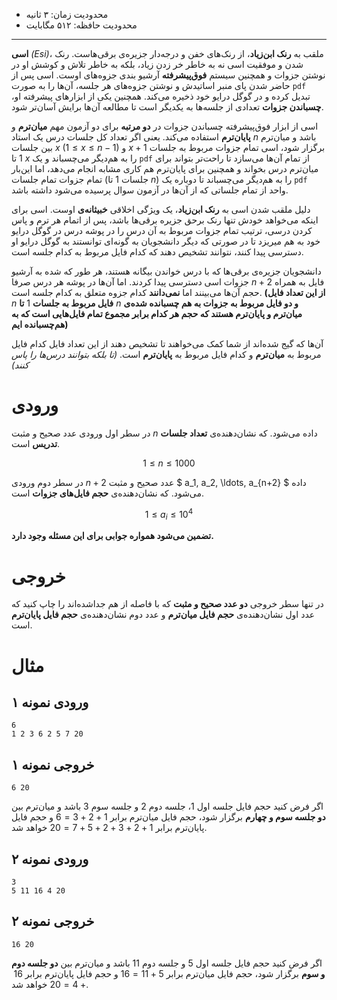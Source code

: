 + محدودیت زمان: ۳ ثانیه
+ محدودیت حافظه: ۵۱۲ مگابایت

----------

**اسی** *(Esi)*، ملقب به **رنک ابن‌زیاد**، از رنک‌های خفن و درجه‌دار جزیره‌ی برقی‌هاست. رنک شدن و موفقیت اسی نه به خاطر خر زدن زیاد، بلکه به خاطر تلاش و کوشش او در نوشتن جزوات و همچنین سیستم **فوق‌پیشرفته** آرشیو بندی جزوه‌های اوست. اسی پس از حاضر شدن پای منبر اساتیدش و نوشتن جزوه‌های هر جلسه، آن‌ها را به صورت `pdf` تبدیل کرده و در گوگل درایو خود ذخیره می‌کند. همچنین یکی از ابزار‌های پیشرفته او، **چسباندن جزوات** تعدادی از جلسه‌ها به یکدیگر است تا مطالعه آن‌ها برایش آسان‌تر شود.

اسی از ابزار فوق‌پیشرفته چسباندن جزوات در **دو مرتبه** برای دو آزمون مهم **میان‌ترم** و **پایان‌ترم** استفاده می‌کند. یعنی اگر تعداد کل جلسات درس یک استاد $n$ باشد و میان‌ترم بین جلسات $x$ ($1 \le x \le n-1$) و $x+1$ برگزار شود، اسی تمام جزوات مربوط به جلسات $1$ تا $x$ را به هم‌دیگر می‌چسباند و یک `pdf` از تمام آن‌ها می‌سازد تا راحت‌تر بتواند برای میان‌ترم درس بخواند و همچنین برای پایان‌ترم هم کاری مشابه انجام می‌دهد، اما این‌بار تمام جزوات تمام جلسات (جلسات $1$ تا $n$) را به هم‌دیگر می‌چسباند تا دوباره یک `pdf` واحد از تمام جلساتی که از آن‌ها در آزمون سوال پرسیده می‌شود داشته باشد.

دلیل ملقب شدن اسی به **رنک ابن‌زیاد**، یک ویژگی اخلاقی **خبیثانه‌ی** اوست. اسی برای اینکه می‌خواهد خودش تنها رنک برحق جزیره برقی‌ها باشد، پس از اتمام هر ترم و پاس کردن درسی، ترتیب تمام جزوات مربوط به آن درس را در پوشه درس در گوگل درایو خود به هم میریزد تا در صورتی که دیگر دانشجویان به گونه‌ای توانستند به گوگل درایو او دسترسی پیدا کنند، نتوانند تشخیص دهند که کدام فایل مربوط به کدام جلسه است.

دانشجویان جزیره‌ی برقی‌ها که با درس خواندن بیگانه هستند، هر طور که شده به آرشیو جزوات اسی دسترسی پیدا کردند. اما آن‌ها در پوشه هر درس صرفا $n+2$ فایل به همراه حجم آن‌ها می‌بینند اما **نمی‌دانند** کدام جزوه متعلق به کدام جلسه است. **(از این تعداد فایل** $n$ **فایل مربوط به جلسات** $1$ **تا** $n$ **و دو فایل مربوط به جزوات به هم چسبانده شده‌ی میان‌ترم و پایان‌ترم هستند که حجم هر کدام برابر مجموع تمام فایل‌هایی است که به هم‌چسبانده ایم)**

آن‌ها که گیج شده‌اند از شما کمک می‌خواهند تا تشخیص دهند از این تعداد فایل کدام فایل مربوط به **میان‌ترم** و کدام فایل مربوط به **پایان‌ترم** است. _(تا بلکه بتوانند درس‌ها را پاس کنند)_

# ورودی
در سطر اول ورودی عدد صحیح و مثبت $n$ داده می‌شود. که نشان‌دهنده‌ی **تعداد جلسات تدریس** است.

$$1 \le n \le 1000$$

در سطر دوم ورودی $n+2$ عدد صحیح و مثبت $ a_1, a_2, \ldots, a_{n+2} $ داده می‌شود. که نشان‌دهنده‌ی **حجم فایل‌های جزوات** است.

$$1 \le a_i \le 10^4$$

**تضمین می‌شود همواره جوابی برای این مسئله وجود دارد.**

# خروجی

در تنها سطر خروجی **دو عدد صحیح و مثبت** که با فاصله از هم جداشده‌اند را چاپ کنید که عدد اول نشان‌دهنده‌ی **حجم فایل میان‌ترم** و عدد دوم نشان‌دهنده‌ی **حجم فایل پایان‌ترم** است.

# مثال

## ورودی نمونه ۱
```
6
1 2 3 6 2 5 7 20
```


## خروجی نمونه ۱
```
6 20
```

اگر فرض کنید حجم فایل جلسه اول $1$، جلسه دوم $2$ و جلسه سوم $3$ باشد و میان‌ترم بین **دو جلسه سوم و چهارم** برگزار شود، حجم فایل میان‌ترم برابر $1+2+3 = 6$ و حجم فایل پایان‌ترم برابر $1 + 2 + 3 + 2 + 5 + 7 = 20$ خواهد شد.

## ورودی نمونه ۲
```
3
5 11 16 4 20
```


## خروجی نمونه ۲
```
16 20
```


اگر فرض کنید حجم فایل جلسه اول $5$ و جلسه دوم $11$ باشد و میان‌ترم بین **دو جلسه دوم و سوم** برگزار شود، حجم فایل میان‌ترم برابر $5 + 11 = 16$ و حجم فایل پایان‌ترم برابر $16 + 4 = 20$ خواهد شد.